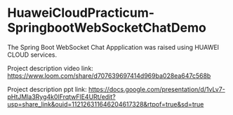 # HuaweiCloudPracticum-SpringbootWebSocketChatDemo

 The Spring Boot WebSocket Chat Appplication was raised using HUAWEI CLOUD services. 

Project description video link:
https://www.loom.com/share/d707639697414d969ba028ea647c568b

Project description ppt link:
https://docs.google.com/presentation/d/1vLv7-pHtJMla3Ryg4k0IFrqtwFlE4URt/edit?usp=share_link&ouid=112126311646204617328&rtpof=true&sd=true

